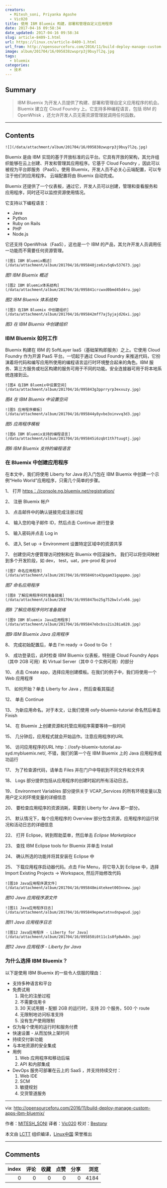 ```yaml
---
creators:
  - Mitesh_soni, Priyanka Agashe
  - Vic020
title: 使用 IBM Bluemix 构建，部署和管理自定义应用程序
date: 2017-04-16 09:58:34
date_updated: 2017-04-16 09:58:34
slug: article-8409-1.html
url: https://linux.cn/article-8409-1.html
url_from: http://opensourceforu.com/2016/11/build-deploy-manage-custom-apps-ibm-bluemix/
image: album/201704/16/095838zwuprp3j9buy7l2q.jpg
tags:
  - bluemix
categories:
  - 技术
---
```


## Summary

> IBM Bluemix 为开发人员提供了构建、部署和管理自定义应用程序的机会。Bluemix 建立在 Cloud Foundry 上。它支持多种编程语言，包括 IBM 的 OpenWhisk ，还允许开发人员无需资源管理就调用任何函数。

***

<!-- more -->

## Contents

`![](/data/attachment/album/201704/16/095838zwuprp3j9buy7l2q.jpg)`

Bluemix 是由 IBM 实现的基于开放标准的云平台。它具有开放的架构，其允许组织能够在云上创建、开发和管理其应用程序。它基于 Cloud Foundry ，因此可以被视为平台即服务（PaaS）。使用 Bluemix，开发人员不必关心云端配置，可以专注于他们的应用程序。 云端配置将由 Bluemix 自动完成。

Bluemix 还提供了一个仪表板，通过它，开发人员可以创建，管理和查看服务和应用程序，同时还可以监控资源使用情况。

它支持以下编程语言：

* Java
* Python
* Ruby on Rails
* PHP
* Node.js

它还支持 OpenWhisk（FaaS），这也是一个 IBM 的产品，其允许开发人员调用任一功能而不需要任何资源管理。

`![图1 IBM Bluemix概述](/data/attachment/album/201704/16/095840jze6zv5q6v537673.jpg)`

*图1 IBM Bluemix 概述*

`![图2 IBM Bluemix体系结构](/data/attachment/album/201704/16/095841crcwxd0bmd45d4ru.jpg)`

*图2 IBM Bluemix 体系结构*

`![图3 在IBM Bluemix 中创建组织](/data/attachment/album/201704/16/095842mff7aj5yjajd26xi.jpg)`

*图3 在 IBM Bluemix 中创建组织*

### IBM Bluemix 如何工作

Bluemix 构建在 IBM 的 SoftLayer IaaS（基础架构即服务）之上。它使用 Cloud Foundry 作为开源 PaaS 平台。一切起于通过 Cloud Foundry 来推送代码，它扮演着将代码和编写应用所使用的编程语言运行时环境整合起来的角色。IBM 服务、第三方服务或社区构建的服务可用于不同的功能。安全连接器可用于将本地系统连接到云。

`![图4 在IBM Bluemix中设置空间](/data/attachment/album/201704/16/095843g3pprryrp3exxuzy.jpg)`

*图4 在 IBM Bluemix 中设置空间*

`![图5 应用程序模板](/data/attachment/album/201704/16/095844y8yvbe3oinvvq3d3.jpg)`

*图5 应用程序模板*

`![图6 IBM Bluemix支持的编程语言](/data/attachment/album/201704/16/095845i6zqbt1th7tuugtj.jpg)`

*图6 IBM Bluemix 支持的编程语言*

### 在 Bluemix 中创建应用程序

在本文中，我们将使用 Liberty for Java 的入门包在 IBM Bluemix 中创建一个示例“Hello World”应用程序，只需几个简单的步骤。

1、 打开 [https：//console.ng.bluemix.net/registration/](https://console.ng.bluemix.net/registration/)

2、 注册 Bluemix 帐户

3、 点击邮件中的确认链接完成注册过程

4、 输入您的电子邮件 ID，然后点击 Continue 进行登录

5、 输入密码并点击 Log in

6、 进入 Set up -> Environment 设置特定区域中的资源共享

7、 创建空间方便管理访问控制和在 Bluemix 中回滚操作。 我们可以将空间映射到多个开发阶段，如 dev， test，uat，pre-prod 和 prod

`![图7 命名应用程序](/data/attachment/album/201704/16/095846to43pqam31gappmo.jpg)`

*图7 命名应用程序*

`![图8 了解应用程序何时准备就绪](/data/attachment/album/201704/16/095847bo25g752bwlvlv66.jpg)`

*图8 了解应用程序何时准备就绪*

`![图9 IBM Bluemix Java应用程序](/data/attachment/album/201704/16/095847ebcbss2is28ia828.jpg)`

*图9 IBM Bluemix Java 应用程序*

8、 完成初始配置后，单击 I'm ready -> Good to Go ！

9、 成功登录后，此时检查 IBM Bluemix 仪表板，特别是 Cloud Foundry Apps（其中 2GB 可用）和 Virtual Server（其中 0 个实例可用）的部分

10、 点击 Create app，选择应用创建模板。在我们的例子中，我们将使用一个 Web 应用程序

11、 如何开始？单击 Liberty for Java ，然后查看其描述

12、 单击 Continue

13、 为新应用命名。对于本文，让我们使用 osfy-bluemix-tutorial 命名然后单击 Finish

14、 在 Bluemix 上创建资源和托管应用程序需要等待一些时间

15、 几分钟后，应用程式就会开始运作。注意应用程序的URL

16、 访问应用程序的URL http：//osfy-bluemix-tutorial.au-syd.mybluemix.net/, 不错，我们的第一个在 IBM Bluemix 上的 Java 应用程序成功运行

17、 为了检查源代码，请单击 Files 并在门户中导航到不同文件和文件夹

18、 Logs 部分提供包括从应用程序的创建时起的所有活动日志。

19、 Environment Variables 部分提供关于 VCAP\_Services 的所有环境变量以及用户定义的环境变量的详细信息

20、 要检查应用程序的资源消耗，需要到 Liberty for Java 那一部分。

21、 默认情况下，每个应用程序的 Overview 部分包含资源，应用程序的运行状况和活动日志的详细信息

22、 打开 Eclipse，转到帮助菜单，然后单击 *Eclipse Marketplace*

23、 查找 IBM Eclipse tools for Bluemix 并单击 Install

24、 确认所选的功能并将其安装在 Eclipse 中

25、 下载应用程序启动器代码。点击 File Menu，将它导入到 Eclipse 中，选择 Import Existing Projects -> Workspace, 然后开始修改代码

`![图10 Java应用程序源文件](/data/attachment/album/201704/16/095848mi4tekeet003nnew.jpg)`

*图10 Java 应用程序源文件*

`![图11 Java应用程序日志](/data/attachment/album/201704/16/095849epewtatnvdnpwpud.jpg)`

*图11 Java 应用程序日志*

`![图12 Java应用程序 - Liberty for Java](/data/attachment/album/201704/16/095850i0t11c1s0fp8wk8n.jpg)`

*图12 Java 应用程序 - Liberty for Java*

### 为什么选择 IBM Bluemix？

以下是使用 IBM Bluemix 的一些令人信服的理由：

* 支持多种语言和平台
* 免费试用
	1. 简化的注册过程
	2. 不需要信用卡
	3. 30 天试用期 - 配额 2GB 的运行时，支持 20 个服务，500 个 route
	4. 无限制地访问标准支持
	5. 没有生产使用限制
* 仅为每个使用的运行时和服务付费
* 快速设置 - 从而加快上架时间
* 持续交付新功能
* 与本地资源的安全集成
* 用例
	1. Web 应用程序和移动后端
	2. API 和内部集成
* DevOps 服务可部署在云上的 SaaS ，并支持持续交付：
	1. Web IDE
	2. SCM
	3. 敏捷规划
	4. 交货管道服务

---

via: <http://opensourceforu.com/2016/11/build-deploy-manage-custom-apps-ibm-bluemix/>

作者：[MITESH\_SONI](http://opensourceforu.com/author/mitesh_soni/) 译者：[Vic020](http://www.vicyu.net) 校对：[Bestony](https://github.com/Bestony)

本文由 [LCTT](https://github.com/LCTT/TranslateProject) 组织编译，[Linux中国](https://linux.cn/) 荣誉推出

***

## Comments


|   index |   评论 |   收藏 |   点赞 |   分享 |   浏览 |
|--------:|-------:|-------:|-------:|-------:|-------:|
|       0 |      0 |      0 |      0 |      0 |   4184 |
